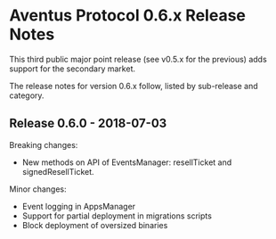 # Aventus Protocol 0.6.x Release Notes

This third public major point release (see v0.5.x for the previous) adds support for the secondary market.

The release notes for version 0.6.x follow, listed by sub-release and category.

## Release 0.6.0 - 2018-07-03

Breaking changes:
* New methods on API of EventsManager: resellTicket and signedResellTicket.

Minor changes:
* Event logging in AppsManager
* Support for partial deployment in migrations scripts
* Block deployment of oversized binaries
